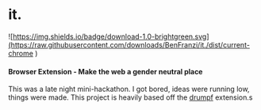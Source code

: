 # it.
![https://img.shields.io/badge/download-1.0-brightgreen.svg](https://raw.githubusercontent.com/downloads/BenFranzi/it./dist/current-chrome
)
#### Browser Extension - Make the web a gender neutral place

This was a late night mini-hackathon. I got bored, ideas were running low, things were made. This project is heavily based off the [drumpf](https://chrome.google.com/webstore/detail/drumpfinator/hcimhbfpiofdihhdnofbdlhjcmjopilp
) extension.s
